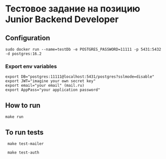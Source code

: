 # Тестовое задание на позицию Junior Backend Developer

<h2>Configuration</h2>

```
sudo docker run --name=testDb -e POSTGRES_PASSWORD=11111 -p 5431:5432 -d postgres:16.2
```

<h3>Export env variables</h3>

```
export DB="postgres:11111@localhost:5431/postgres?sslmode=disable" 
export JWT="imagine your own secret key" 
export email="your email" (mail.ru) 
export AppPass="your application password" 
```

<h2>How to run</h2>

``` make run ```

<h2>To run tests</h2>

``` make test-mailer```

``` make test-auth```
